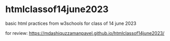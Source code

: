 # htmlclassof14june2023
basic html practices from w3schools for class of 14 june 2023

for review:
https://mdashiquzzamanpavel.github.io/htmlclassof14june2023/

